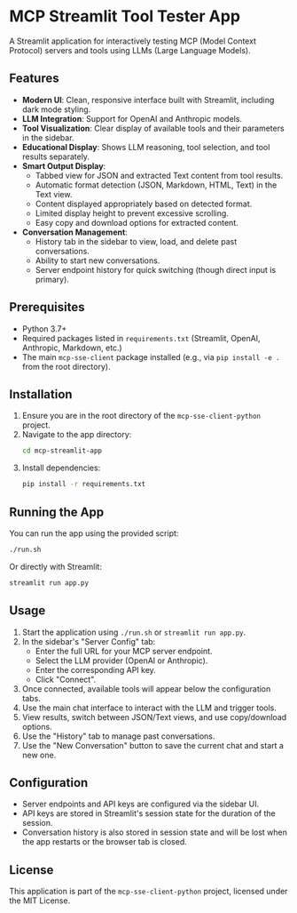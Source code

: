 # MCP Streamlit Tool Tester App

A Streamlit application for interactively testing MCP (Model Context Protocol) servers and tools using LLMs (Large Language Models).

## Features

- **Modern UI**: Clean, responsive interface built with Streamlit, including dark mode styling.
- **LLM Integration**: Support for OpenAI and Anthropic models.
- **Tool Visualization**: Clear display of available tools and their parameters in the sidebar.
- **Educational Display**: Shows LLM reasoning, tool selection, and tool results separately.
- **Smart Output Display**:
    - Tabbed view for JSON and extracted Text content from tool results.
    - Automatic format detection (JSON, Markdown, HTML, Text) in the Text view.
    - Content displayed appropriately based on detected format.
    - Limited display height to prevent excessive scrolling.
    - Easy copy and download options for extracted content.
- **Conversation Management**:
    - History tab in the sidebar to view, load, and delete past conversations.
    - Ability to start new conversations.
    - Server endpoint history for quick switching (though direct input is primary).

## Prerequisites

- Python 3.7+
- Required packages listed in `requirements.txt` (Streamlit, OpenAI, Anthropic, Markdown, etc.)
- The main `mcp-sse-client` package installed (e.g., via `pip install -e .` from the root directory).

## Installation

1. Ensure you are in the root directory of the `mcp-sse-client-python` project.
2. Navigate to the app directory:
   ```bash
   cd mcp-streamlit-app
   ```
3. Install dependencies:
   ```bash
   pip install -r requirements.txt
   ```

## Running the App

You can run the app using the provided script:

```bash
./run.sh
```

Or directly with Streamlit:

```bash
streamlit run app.py
```

## Usage

1. Start the application using `./run.sh` or `streamlit run app.py`.
2. In the sidebar's "Server Config" tab:
    - Enter the full URL for your MCP server endpoint.
    - Select the LLM provider (OpenAI or Anthropic).
    - Enter the corresponding API key.
    - Click "Connect".
3. Once connected, available tools will appear below the configuration tabs.
4. Use the main chat interface to interact with the LLM and trigger tools.
5. View results, switch between JSON/Text views, and use copy/download options.
6. Use the "History" tab to manage past conversations.
7. Use the "New Conversation" button to save the current chat and start a new one.

## Configuration

- Server endpoints and API keys are configured via the sidebar UI.
- API keys are stored in Streamlit's session state for the duration of the session.
- Conversation history is also stored in session state and will be lost when the app restarts or the browser tab is closed.

## License

This application is part of the `mcp-sse-client-python` project, licensed under the MIT License.
